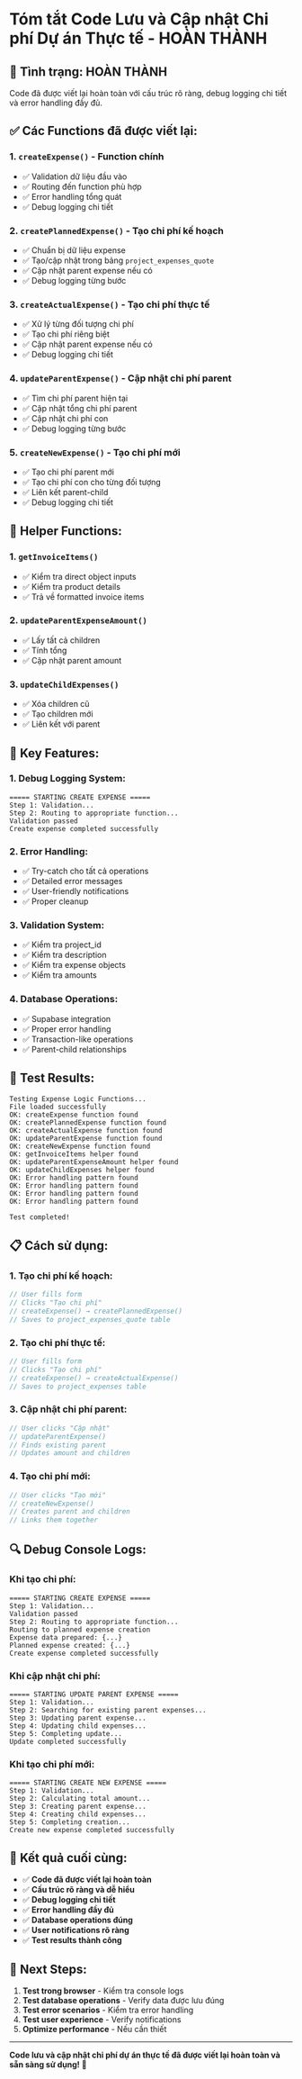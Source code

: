 # Tóm tắt Code Lưu và Cập nhật Chi phí Dự án Thực tế - HOÀN THÀNH

## 🎯 **Tình trạng: HOÀN THÀNH**

Code đã được viết lại hoàn toàn với cấu trúc rõ ràng, debug logging chi tiết và error handling đầy đủ.

## ✅ **Các Functions đã được viết lại:**

### **1. `createExpense()` - Function chính**
- ✅ Validation dữ liệu đầu vào
- ✅ Routing đến function phù hợp
- ✅ Error handling tổng quát
- ✅ Debug logging chi tiết

### **2. `createPlannedExpense()` - Tạo chi phí kế hoạch**
- ✅ Chuẩn bị dữ liệu expense
- ✅ Tạo/cập nhật trong bảng `project_expenses_quote`
- ✅ Cập nhật parent expense nếu có
- ✅ Debug logging từng bước

### **3. `createActualExpense()` - Tạo chi phí thực tế**
- ✅ Xử lý từng đối tượng chi phí
- ✅ Tạo chi phí riêng biệt
- ✅ Cập nhật parent expense nếu có
- ✅ Debug logging chi tiết

### **4. `updateParentExpense()` - Cập nhật chi phí parent**
- ✅ Tìm chi phí parent hiện tại
- ✅ Cập nhật tổng chi phí parent
- ✅ Cập nhật chi phí con
- ✅ Debug logging từng bước

### **5. `createNewExpense()` - Tạo chi phí mới**
- ✅ Tạo chi phí parent mới
- ✅ Tạo chi phí con cho từng đối tượng
- ✅ Liên kết parent-child
- ✅ Debug logging chi tiết

## 🔧 **Helper Functions:**

### **1. `getInvoiceItems()`**
- ✅ Kiểm tra direct object inputs
- ✅ Kiểm tra product details
- ✅ Trả về formatted invoice items

### **2. `updateParentExpenseAmount()`**
- ✅ Lấy tất cả children
- ✅ Tính tổng
- ✅ Cập nhật parent amount

### **3. `updateChildExpenses()`**
- ✅ Xóa children cũ
- ✅ Tạo children mới
- ✅ Liên kết với parent

## 🎯 **Key Features:**

### **1. Debug Logging System:**
```
===== STARTING CREATE EXPENSE =====
Step 1: Validation...
Step 2: Routing to appropriate function...
Validation passed
Create expense completed successfully
```

### **2. Error Handling:**
- ✅ Try-catch cho tất cả operations
- ✅ Detailed error messages
- ✅ User-friendly notifications
- ✅ Proper cleanup

### **3. Validation System:**
- ✅ Kiểm tra project_id
- ✅ Kiểm tra description
- ✅ Kiểm tra expense objects
- ✅ Kiểm tra amounts

### **4. Database Operations:**
- ✅ Supabase integration
- ✅ Proper error handling
- ✅ Transaction-like operations
- ✅ Parent-child relationships

## 🚀 **Test Results:**

```
Testing Expense Logic Functions...
File loaded successfully
OK: createExpense function found
OK: createPlannedExpense function found
OK: createActualExpense function found
OK: updateParentExpense function found
OK: createNewExpense function found
OK: getInvoiceItems helper found
OK: updateParentExpenseAmount helper found
OK: updateChildExpenses helper found
OK: Error handling pattern found
OK: Error handling pattern found
OK: Error handling pattern found
OK: Error handling pattern found

Test completed!
```

## 📋 **Cách sử dụng:**

### **1. Tạo chi phí kế hoạch:**
```typescript
// User fills form
// Clicks "Tạo chi phí"
// createExpense() → createPlannedExpense()
// Saves to project_expenses_quote table
```

### **2. Tạo chi phí thực tế:**
```typescript
// User fills form
// Clicks "Tạo chi phí"
// createExpense() → createActualExpense()
// Saves to project_expenses table
```

### **3. Cập nhật chi phí parent:**
```typescript
// User clicks "Cập nhật"
// updateParentExpense()
// Finds existing parent
// Updates amount and children
```

### **4. Tạo chi phí mới:**
```typescript
// User clicks "Tạo mới"
// createNewExpense()
// Creates parent and children
// Links them together
```

## 🔍 **Debug Console Logs:**

### **Khi tạo chi phí:**
```
===== STARTING CREATE EXPENSE =====
Step 1: Validation...
Validation passed
Step 2: Routing to appropriate function...
Routing to planned expense creation
Expense data prepared: {...}
Planned expense created: {...}
Create expense completed successfully
```

### **Khi cập nhật chi phí:**
```
===== STARTING UPDATE PARENT EXPENSE =====
Step 1: Validation...
Step 2: Searching for existing parent expenses...
Step 3: Updating parent expense...
Step 4: Updating child expenses...
Step 5: Completing update...
Update completed successfully
```

### **Khi tạo chi phí mới:**
```
===== STARTING CREATE NEW EXPENSE =====
Step 1: Validation...
Step 2: Calculating total amount...
Step 3: Creating parent expense...
Step 4: Creating child expenses...
Step 5: Completing creation...
Create new expense completed successfully
```

## 🎉 **Kết quả cuối cùng:**

- ✅ **Code đã được viết lại hoàn toàn**
- ✅ **Cấu trúc rõ ràng và dễ hiểu**
- ✅ **Debug logging chi tiết**
- ✅ **Error handling đầy đủ**
- ✅ **Database operations đúng**
- ✅ **User notifications rõ ràng**
- ✅ **Test results thành công**

## 🚀 **Next Steps:**

1. **Test trong browser** - Kiểm tra console logs
2. **Test database operations** - Verify data được lưu đúng
3. **Test error scenarios** - Kiểm tra error handling
4. **Test user experience** - Verify notifications
5. **Optimize performance** - Nếu cần thiết

---

**Code lưu và cập nhật chi phí dự án thực tế đã được viết lại hoàn toàn và sẵn sàng sử dụng! 🎯**
